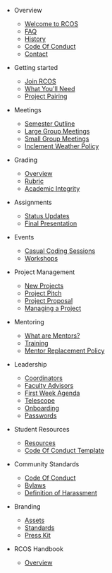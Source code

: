 - Overview

  - [Welcome to RCOS](README.md)
  - [FAQ](overview/faq.md)
  - [History](overview/history.md)
  - [Code Of Conduct](overview/code_of_conduct.md)
  <!-- * [Sponsors](overview/sponsors.md) -->
  - [Contact](overview/contact.md)

- Getting started

  - [Join RCOS](membership/join_rcos.md)
  - [What You'll Need](membership/requirements.md)
  - [Project Pairing](membership/project_pairing.md)

- Meetings

  - [Semester Outline](meetings/semester_outline.md)
  - [Large Group Meetings](meetings/large_group_meetings.md)
  - [Small Group Meetings](meetings/small_group_meetings.md)
  - [Inclement Weather Policy](meetings/inclement_weather.md)

- Grading

  - [Overview](grading/README.md)
  - [Rubric](grading/rubric.md)
  - [Academic Integrity](grading/academic_integrity.md)

- Assignments

  - [Status Updates](grading/status_updates)
  - [Final Presentation](grading/presentations)

- Events

  - [Casual Coding Sessions](events/casual_coding_sessions.md)
    <!-- - [Tech Talks](events/tech_talks.md) -->
    <!-- - [Code Jams](events/code_jams.md) -->
    <!-- - [Hackathons](events/hackathons.md) -->
  - [Workshops](events/workshops.md)
    <!-- - [Accepted Students Day](events/accepted_students_day.md) -->
    <!-- - [NRB](events/nrb.md) -->
    <!-- - [Hosting an Event](events/hosting.md) -->
    <!-- - Work Groups -->
    <!-- - [Overview](work_groups/README.md) -->
    <!-- - [Archival](work_groups/archival.md) -->
    <!-- - [Event Planning](work_groups/event_planning.md) -->
    <!-- - [Outreach](work_groups/outreach.md) -->
    <!-- - [Public Relations](work_groups/public_relations.md) -->
    <!-- - [Sponsorship](work_groups/sponsorship.md) -->
    <!-- - [Student Resources](work_groups/student_resources.md) -->

- Project Management

  - [New Projects](project_management/new_projects)
  - [Project Pitch](project_management/pitch)
  - [Project Proposal](grading/documentation?id=proposal)
  - [Managing a Project](#)

- Mentoring

  - [What are Mentors?](mentoring/README.md)
  - [Training](mentoring/training.md)
  - [Mentor Replacement Policy](mentoring/replacement.md)

- Leadership

  - [Coordinators](leadership/coordinators.md)
  - [Faculty Advisors](leadership/faculty.md)
  - [First Week Agenda](leadership/agenda.md)
  - [Telescope](leadership/telescope.md)
  - [Onboarding](leadership/onboarding.md)
  - [Passwords](leadership/passwords.md)

- Student Resources
  <!-- * [Presentation Slides](resources/slides.md) TODO: return when we figure out slides -->

  - [Resources](resources/README.md)
  - [Code Of Conduct Template](community/code_of_conduct_template.md)

- Community Standards

  - [Code Of Conduct](community/CODE_OF_CONDUCT.md)
  - [Bylaws](community/bylaws.md)
  - [Definition of Harassment](community/harassment_guidelines.md)

- Branding

  - [Assets](resources/brand_assets.md)
  - [Standards](resources/brand_standards.md)
  - [Press Kit](resources/press_kit.md)

- RCOS Handbook
  - [Overview](handbook/README.md)
